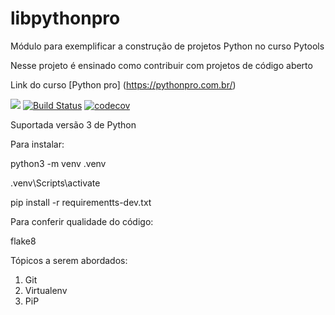 # libpythonpro
Módulo para exemplificar a construção de projetos Python no curso Pytools

Nesse projeto é ensinado como contribuir com projetos de código aberto

Link do curso [Python pro] (https://pythonpro.com.br/)

<img src="http://ForTheBadge.com/images/badges/made-with-python.svg"></a>
[![Build Status](https://app.travis-ci.com/pytomeros/libpythonpro.svg?branch=main)](https://app.travis-ci.com/pytomeros/libpythonpro)
[![codecov](https://codecov.io/gh/juliana228/libpythonpro/branch/main/graph/badge.svg?token=CM9FS47DX3)](https://codecov.io/gh/juliana228/libpythonpro)

Suportada versão 3 de Python

Para instalar:

python3 -m venv .venv

.venv\Scripts\activate

pip install -r requirementts-dev.txt

Para conferir qualidade do código:

flake8

Tópicos a serem abordados:
1. Git
2. Virtualenv
3. PiP
